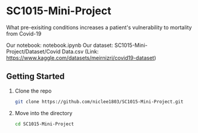 # SC1015-Mini-Project
What pre-exisiting conditions increases a patient's vulnerability to mortality from Covid-19

Our notebook: notebook.ipynb 
Our dataset: SC1015-Mini-Project/Dataset/Covid Data.csv  (Link: https://www.kaggle.com/datasets/meirnizri/covid19-dataset)

## Getting Started

1. Clone the repo
    
    ```bash
    git clone https://github.com/niclee1803/SC1015-Mini-Project.git
    ```
    
2. Move into the directory
    
    ```bash
    cd SC1015-Mini-Project
    ```
   

